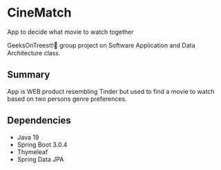 # CineMatch
App to decide what movie to watch together

GeeksOnTrees🤓🌳 group project on Software Application and Data Architecture class.

## Summary
App is WEB product resembling Tinder but used to find a movie to watch based on two persons genre preferences.
## Dependencies
- Java 19
- Spring Boot 3.0.4
- Thymeleaf
- Spring Data JPA
